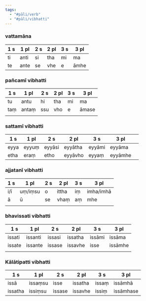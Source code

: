 ```yaml
---
tags:
  - "#pāli/verb"
  - "#pāli/vibhatti"
---
```

### vattamāna
<!--ID: 1703218553059-->


| 1 s | 1 pl | 2 s | 2 pl | 3 s | 3 pl |
| --- | ---- | --- | ---- | --- | ---- |
| ti  | anti | si  | tha  | mi  | ma   |
| te  | ante | se  | vhe  | e   | āmhe     |

### pañcamī vibhatti
| 1 s | 1 pl  | 2 s  | 2 pl | 3 s | 3 pl  |
| --- | ----- | ---- | ---- | --- | ----- |
| tu  | antu  | hi   | tha  | mi  | ma    |
| taṃ | antaṃ | ssu | vho | e   | āmase |
|     |       |      |      |     |       |

### sattamī vibhatti
| 1 s  | 1 pl  | 2 s    | 2 pl    | 3 s    | 3 pl    |     |
| ---- | ----- | ------ | ------- | ------ | ------- | --- |
| eyya | eyyuṃ | eyyāsi | eyyātha | eyyāmi | eyyāma  |     |
| etha | eraṃ  | etho   | eyyāvho | eyyaṃ  | eyyāmhe |     |


### ajjatanī vibhatti
| 1 s | 1 pl    | 2 s | 2 pl  | 3 s | 3 pl      |
| --- | ------- | --- | ----- | --- | --------- |
| i/ī | uṃ/iṃsu | o   | ittha | iṃ  | imha/imhā |
| ā   | ū       | se  | vhaṃ  | aṃ  | mhe       |
|     |         |     |       |     |           |

### bhavissati vibhatti
| 1 s    | 1 pl    | 2 s    | 2 pl    | 3 s    | 3 pl    |
| ------ | ------- | ------ | ------- | ------ | ------- |
| issati | issanti | issasi | issatha | issāmi | issāma  |
| issate | issante | issase | issavhe | isse   | issāmhe |
|        |         |        |         |        |         |

### Kālātipatti vibhatti
| 1 s     | 1 pl    | 2 s    | 2 pl    | 3 s   | 3 pl      |
| ------- | ------- | ------ | ------- | ----- | --------- |
| issā    | issaṃsu | isse   | issatha | issaṃ | issāmhā   |
| issatha | issiṃsu | issase | issavhe | issiṃ | issāmhase |


